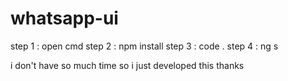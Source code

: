 # whatsapp-ui

step 1 : open cmd 
step 2 : npm install
step 3 : code . 
step 4 : ng s 

i don't have so much time so i just developed this thanks
